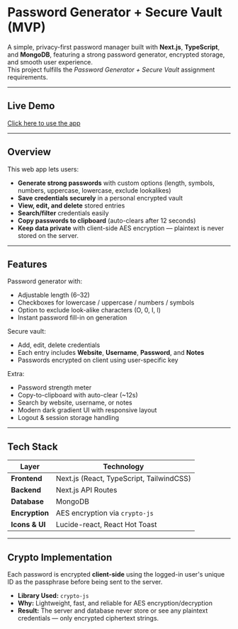 # Password Generator + Secure Vault (MVP)

A simple, privacy-first password manager built with **Next.js**, **TypeScript**, and **MongoDB**, featuring a strong password generator, encrypted storage, and smooth user experience.  
This project fulfills the *Password Generator + Secure Vault* assignment requirements.

---

## Live Demo
[Click here to use the app](https://password-vault-xiu6.vercel.app/login)


---

## Overview
This web app lets users:
- **Generate strong passwords** with custom options (length, symbols, numbers, uppercase, lowercase, exclude lookalikes)
- **Save credentials securely** in a personal encrypted vault
- **View, edit, and delete** stored entries
- **Search/filter** credentials easily
- **Copy passwords to clipboard** (auto-clears after 12 seconds)
- **Keep data private** with client-side AES encryption — plaintext is never stored on the server.

---

## Features
Password generator with:
- Adjustable length (6–32)
- Checkboxes for lowercase / uppercase / numbers / symbols  
- Option to exclude look-alike characters (O, 0, I, l)  
- Instant password fill-in on generation  

Secure vault:
- Add, edit, delete credentials  
- Each entry includes **Website**, **Username**, **Password**, and **Notes**  
- Passwords encrypted on client using user-specific key  

Extra:
- Password strength meter  
- Copy-to-clipboard with auto-clear (~12s)  
- Search by website, username, or notes  
- Modern dark gradient UI with responsive layout  
- Logout & session storage handling  

---

## Tech Stack
| Layer | Technology |
|-------|-------------|
| **Frontend** | Next.js (React, TypeScript, TailwindCSS) |
| **Backend** | Next.js API Routes |
| **Database** | MongoDB |
| **Encryption** | AES encryption via `crypto-js` |
| **Icons & UI** | Lucide-react, React Hot Toast |

---

## Crypto Implementation
Each password is encrypted **client-side** using the logged-in user's unique ID as the passphrase before being sent to the server.

- **Library Used:** `crypto-js`
- **Why:** Lightweight, fast, and reliable for AES encryption/decryption
- **Result:** The server and database never store or see any plaintext credentials — only encrypted ciphertext strings.

